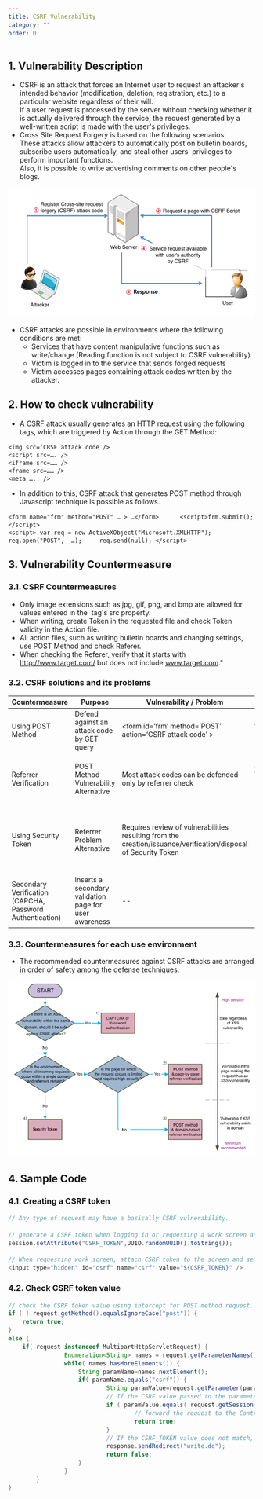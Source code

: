 ```yaml
---
title: CSRF Vulnerability
category: ""
order: 0
---
```


## 1. Vulnerability Description
* CSRF is an attack that forces an Internet user to request an attacker's intended behavior (modification, deletion, registration, etc.) to a particular website regardless of their will.<br>
If a user request is processed by the server without checking whether it is actually delivered through the service, the request generated by a well-written script is made with the user's privileges.
* Cross Site Request Forgery is based on the following scenarios: <br>
These attacks allow attackers to automatically post on bulletin boards, subscribe users automatically, and steal other users' privileges to perform important functions.<br>
Also, it is possible to write advertising comments on other people's blogs.

![](../images/CSRF/1_eng.png)

* CSRF attacks are possible in environments where the following conditions are met:
  * Services that have content manipulative functions such as write/change (Reading function is not subject to CSRF vulnerability)
  * Victim is logged in to the service that sends forged requests
  * Victim accesses pages containing attack codes written by the attacker.


## 2. How to check vulnerability
* A CSRF attack usually generates an HTTP request using the following tags, which are triggered by Action through the GET Method:

```
<img src=‘CRSF attack code />
<script src=…. />
<iframe src=…… />
<frame src=…… />
<meta ….. />
```

* In addition to this, CSRF attack that generates POST method through Javascript technique is possible as follows.

```
<form name="frm" method="POST" … > …</form>      <script>frm.submit();</script>
<script> var req = new ActiveXObject("Microsoft.XMLHTTP");     req.open("POST",  …);     req.send(null); </script>
```


## 3. Vulnerability Countermeasure
### 3.1. CSRF Countermeasures
* Only image extensions such as jpg, gif, png, and bmp are allowed for values entered in the <IMG> tag's src property.
* When writing, create Token in the requested file and check Token validity in the Action file.
* All action files, such as writing bulletin boards and changing settings, use POST Method and check Referer.
* When checking the Referer, verify that it starts with http://www.target.com/ but does not include www.target.com."

### 3.2. CSRF solutions and its problems

Countermeasure | Purpose | Vulnerability / Problem | Note
-- | -- | -- | --
Using POST Method | Defend against an attack code by GET query | <form id=‘frm’ method=‘POST’ action=‘CSRF attack code’ ><script>frm.submit()</script></form> | - Unable to defend attacks using form.submit()<br>- Unable to defend AJAX queries where requests occur
Referrer Verification | POST Method Vulnerability Alternative | Most attack codes can be defended only by referrer check |- Problems exist in browsers that do not deliver referrer values in Web plugin such as flash.<br>- It can be occured the web browser dependencies and Mobile program compatibility problem.
Using Security Token | Referrer Problem Alternative | Requires review of vulnerabilities resulting from the creation/issuance/verification/disposal of Security Token | - Creating/issuing/verifying/disabling security Token is key<br>- Using security Token on the Web<br>- Using security Token in web plugin such as flash<br>- Using security Token in mobile(independent) programs
Secondary Verification (CAPCHA, Password Authentication) | Inserts a secondary validation page for user awareness | -- | --

### 3.3. Countermeasures for each use environment
* The recommended countermeasures against CSRF attacks are arranged in order of safety among the defense techniques.

![](../images/CSRF/2_eng.png) 

## 4. Sample Code
### 4.1. Creating a CSRF token
```js
// Any type of request may have a basically CSRF vulnerability.
 
// generate a CSRF token when logging in or requesting a work screen and save it to the session.
session.setAttribute("CSRF_TOKEN",UUID.randomUUID().toString());
 
// When requesting work screen, attach CSRF token to the screen and send
<input type="hidden" id="csrf" name="csrf" value="${CSRF_TOKEN}" />
```

### 4.2. Check CSRF token value

```java
// check the CSRF token value using intercept for POST method request.
if ( ! request.getMethod().equalsIgnoreCase("post")) {
    return true;
}
else {
    if( request instanceof MultipartHttpServletRequest) {
                Enumeration<String> names = request.getParameterNames();
                while( names.hasMoreElements()) {
                    String paramName=names.nextElement();
                    if( paramName.equals("csrf")) {
                            String paramValue=request.getParameter(paramName);
                            // If the CSRF value passed to the parameter and the CSRF_TOKEN value stored in the session are the same,
                            if ( paramValue.equals( request.getSession().getAttribute("CSRF_TOKEN"))) {
                                    // forward the request to the Controller.
                                    return true;
                            }
                            // If the CSRF_TOKEN value does not match, it is recognized as a CSRF attack and processed, or moved to the page used for the original request.
                            response.sendRedirect("write.do");
                            return false;
                    }
                }
        }
}
```
